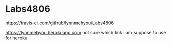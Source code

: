 # Labs4806
https://travis-ci.com/github/lynnmehyou/Labs4806

https://lynnmehyou.herokuapp.com
not sure which link i am suppose to use for heroku

